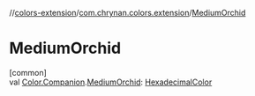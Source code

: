 //[colors-extension](../../index.md)/[com.chrynan.colors.extension](index.md)/[MediumOrchid](-medium-orchid.md)

# MediumOrchid

[common]\
val [Color.Companion](../../../colors-core/colors-core/com.chrynan.colors/-color/-companion/index.md).[MediumOrchid](-medium-orchid.md): [HexadecimalColor](../../../colors-core/colors-core/com.chrynan.colors/-hexadecimal-color/index.md)
